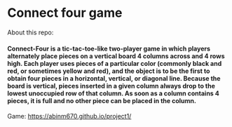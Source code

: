 
# Connect four game
About this repo:
#### Connect-Four is a tic-tac-toe-like two-player game in which players alternately place pieces on a vertical board 4 columns across and 4 rows high. Each player uses pieces of a particular color (commonly black and red, or sometimes yellow and red), and the object is to be the first to obtain four pieces in a horizontal, vertical, or diagonal line. Because the board is vertical, pieces inserted in a given column always drop to the lowest unoccupied row of that column. As soon as a column contains 4 pieces, it is full and no other piece can be placed in the column.



Game:
https://abinm670.github.io/project1/
